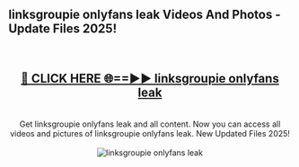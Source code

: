 <h2>linksgroupie onlyfans leak Videos And Photos - Update Files 2025!</h2>
<br>
<div align="center">
<h2><a href="https://linkcuts.com/hfmhzwbr" rel="nofollow">🔴 CLICK HERE 🌐==►► linksgroupie onlyfans leak</a></h2>
<br>
Get linksgroupie onlyfans leak and all content. Now you can access all videos and pictures of linksgroupie onlyfans leak. New Updated Files 2025!
<br>
<br>
<a href="https://linkcuts.com/hfmhzwbr" rel="nofollow" data-target="animated-image.originalLink"><img src="https://i.ibb.co.com/WyWwxjT/player-gif2.gif" alt="linksgroupie onlyfans leak" style="max-width: 100%; display: inline-block;" data-target="animated-image.originalImage"></a>
</div>
<br>